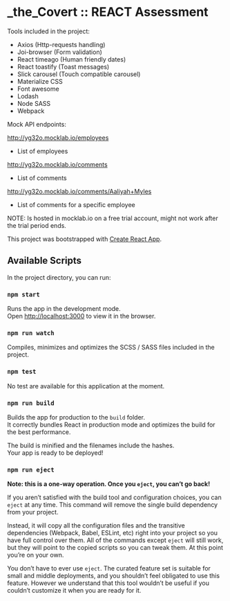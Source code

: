 # _the_Covert :: REACT Assessment

Tools included in the project:
- Axios (Http-requests handling)
- Joi-browser (Form validation)
- React timeago (Human friendly dates)
- React toastify (Toast messages)
- Slick carousel (Touch compatible carousel)
- Materialize CSS
- Font awesome
- Lodash
- Node SASS
- Webpack

Mock API endpoints:

http://yg32o.mocklab.io/employees
- List of employees

http://yg32o.mocklab.io/comments
- List of comments

http://yg32o.mocklab.io/comments/Aaliyah+Myles
- List of comments for a specific employee

NOTE: Is hosted in mocklab.io on a free trial account, might not work after the trial period ends.

This project was bootstrapped with [Create React App](https://github.com/facebook/create-react-app).

## Available Scripts

In the project directory, you can run:

### `npm start`

Runs the app in the development mode.<br>
Open [http://localhost:3000](http://localhost:3000) to view it in the browser.

### `npm run watch`

Compiles, minimizes and optimizes the SCSS / SASS files included in the project.

### `npm test`

No test are available for this application at the moment.<br>

### `npm run build`

Builds the app for production to the `build` folder.<br>
It correctly bundles React in production mode and optimizes the build for the best performance.

The build is minified and the filenames include the hashes.<br>
Your app is ready to be deployed!

### `npm run eject`

**Note: this is a one-way operation. Once you `eject`, you can’t go back!**

If you aren’t satisfied with the build tool and configuration choices, you can `eject` at any time. This command will remove the single build dependency from your project.

Instead, it will copy all the configuration files and the transitive dependencies (Webpack, Babel, ESLint, etc) right into your project so you have full control over them. All of the commands except `eject` will still work, but they will point to the copied scripts so you can tweak them. At this point you’re on your own.

You don’t have to ever use `eject`. The curated feature set is suitable for small and middle deployments, and you shouldn’t feel obligated to use this feature. However we understand that this tool wouldn’t be useful if you couldn’t customize it when you are ready for it.
